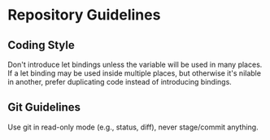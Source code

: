 # Repository Guidelines

## Coding Style

Don't introduce let bindings unless the variable will be used in many places.
If a let binding may be used inside multiple places, but otherwise it's nilable in another, prefer duplicating code instead of introducing bindings.

## Git Guidelines

Use git in read-only mode (e.g., status, diff), never stage/commit anything.
